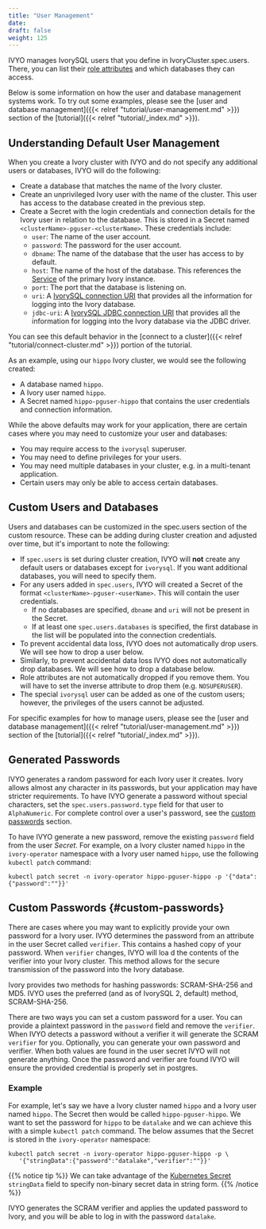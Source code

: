 ```yaml
---
title: "User Management"
date:
draft: false
weight: 125
---
```


IVYO manages IvorySQL users that you define in IvoryCluster.spec.users.
There, you can list their [role attributes](https://www.postgresql.org/docs/current/role-attributes.html) and which databases they can access.

Below is some information on how the user and database management systems work. To try out some examples, please see the [user and database management]({{< relref "tutorial/user-management.md" >}}) section of the [tutorial]({{< relref "tutorial/_index.md" >}}).

## Understanding Default User Management

When you create a Ivory cluster with IVYO and do not specify any additional users or databases, IVYO will do the following:

- Create a database that matches the name of the Ivory cluster.
- Create an unprivileged Ivory user with the name of the cluster. This user has access to the database created in the previous step.
- Create a Secret with the login credentials and connection details for the Ivory user in relation to the database. This is stored in a Secret named `<clusterName>-pguser-<clusterName>`. These credentials include:
  - `user`: The name of the user account.
  - `password`: The password for the user account.
  - `dbname`: The name of the database that the user has access to by default.
  - `host`: The name of the host of the database.
    This references the [Service](https://kubernetes.io/docs/concepts/services-networking/service/) of the primary Ivory instance.
  - `port`: The port that the database is listening on.
  - `uri`: A [IvorySQL connection URI](https://www.postgresql.org/docs/current/libpq-connect.html#LIBPQ-CONNSTRING)
    that provides all the information for logging into the Ivory database.
  - `jdbc-uri`: A [IvorySQL JDBC connection URI](https://jdbc.postgresql.org/documentation/use/)
    that provides all the information for logging into the Ivory database via the JDBC driver.

You can see this default behavior in the [connect to a cluster]({{< relref "tutorial/connect-cluster.md" >}}) portion of the tutorial.

As an example, using our `hippo` Ivory cluster, we would see the following created:

- A database named `hippo`.
- A Ivory user named `hippo`.
- A Secret named `hippo-pguser-hippo` that contains the user credentials and connection information.

While the above defaults may work for your application, there are certain cases where you may need to customize your user and databases:

- You may require access to the `ivorysql` superuser.
- You may need to define privileges for your users.
- You may need multiple databases in your cluster, e.g. in a multi-tenant application.
- Certain users may only be able to access certain databases.

## Custom Users and Databases

Users and databases can be customized in the spec.users section of the custom resource. These can be adding during cluster creation and adjusted over time, but it's important to note the following:

- If `spec.users` is set during cluster creation, IVYO will **not** create any default users or databases except for `ivorysql`. If you want additional databases, you will need to specify them.
- For any users added in `spec.users`, IVYO will created a Secret of the format `<clusterName>-pguser-<userName>`. This will contain the user credentials.
  - If no databases are specified, `dbname` and `uri` will not be present in the Secret.
  - If at least one `spec.users.databases` is specified, the first database in the list will be populated into the connection credentials.
- To prevent accidental data loss, IVYO does not automatically drop users. We will see how to drop a user below.
- Similarly, to prevent accidental data loss IVYO does not automatically drop databases. We will see how to drop a database below.
- Role attributes are not automatically dropped if you remove them. You will have to set the inverse attribute to drop them (e.g. `NOSUPERUSER`).
- The special `ivorysql` user can be added as one of the custom users; however, the privileges of the users cannot be adjusted.

For specific examples for how to manage users, please see the [user and database management]({{< relref "tutorial/user-management.md" >}}) section of the [tutorial]({{< relref "tutorial/_index.md" >}}).

## Generated Passwords

IVYO generates a random password for each Ivory user it creates. Ivory allows almost any character
in its passwords, but your application may have stricter requirements. To have IVYO generate a password
without special characters, set the `spec.users.password.type` field for that user to `AlphaNumeric`.
For complete control over a user's password, see the [custom passwords](#custom-passwords) section.

To have IVYO generate a new password, remove the existing `password` field from the user _Secret_.
For example, on a Ivory cluster named `hippo` in the `ivory-operator` namespace with
a Ivory user named `hippo`, use the following `kubectl patch` command:

```shell
kubectl patch secret -n ivory-operator hippo-pguser-hippo -p '{"data":{"password":""}}'
```

## Custom Passwords {#custom-passwords}

There are cases where you may want to explicitly provide your own password for a Ivory user.
IVYO determines the password from an attribute in the user Secret called `verifier`. This contains
a hashed copy of your password. When `verifier` changes, IVYO will loa d the contents of the verifier
into your Ivory cluster. This method allows for the secure transmission of the password into the
Ivory database.

Ivory provides two methods for hashing passwords: SCRAM-SHA-256 and MD5.
IVYO uses the preferred (and as of IvorySQL 2, default) method, SCRAM-SHA-256.

There are two ways you can set a custom password for a user. You can provide a plaintext password
in the `password` field and remove the `verifier`. When IVYO detects a password without a verifier
it will generate the SCRAM `verifier` for you. Optionally, you can generate your own password and
verifier. When both values are found in the user secret IVYO will not generate anything. Once the
password and verifier are found IVYO will ensure the provided credential is properly set in postgres.

### Example

For example, let's say we have a Ivory cluster named `hippo` and a Ivory user named `hippo`.
The Secret then would be called `hippo-pguser-hippo`. We want to set the password for `hippo` to
be `datalake` and we can achieve this with a simple `kubectl patch` command. The below assumes that
the Secret is stored in the `ivory-operator` namespace:

```shell
kubectl patch secret -n ivory-operator hippo-pguser-hippo -p \
   '{"stringData":{"password":"datalake","verifier":""}}'
```

{{% notice tip %}}
We can take advantage of the [Kubernetes Secret](https://kubernetes.io/docs/reference/kubernetes-api/config-and-storage-resources/secret-v1/#Secret)
`stringData` field to specify non-binary secret data in string form.
{{% /notice %}}

IVYO generates the SCRAM verifier and applies the updated password to Ivory, and you will be
able to log in with the password `datalake`.
